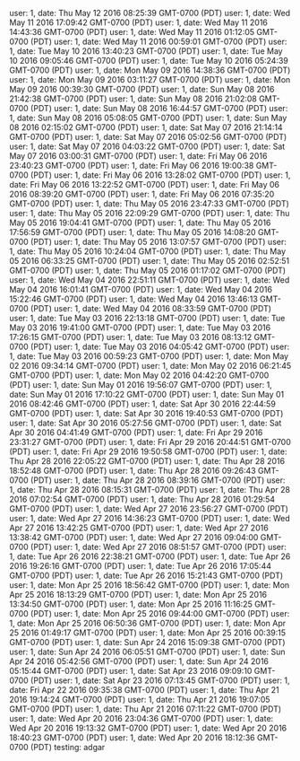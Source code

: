 user: 1, date: Thu May 12 2016 08:25:39 GMT-0700 (PDT)
user: 1, date: Wed May 11 2016 17:09:42 GMT-0700 (PDT)
user: 1, date: Wed May 11 2016 14:43:36 GMT-0700 (PDT)
user: 1, date: Wed May 11 2016 01:12:05 GMT-0700 (PDT)
user: 1, date: Wed May 11 2016 00:59:01 GMT-0700 (PDT)
user: 1, date: Tue May 10 2016 13:40:23 GMT-0700 (PDT)
user: 1, date: Tue May 10 2016 09:05:46 GMT-0700 (PDT)
user: 1, date: Tue May 10 2016 05:24:39 GMT-0700 (PDT)
user: 1, date: Mon May 09 2016 14:38:36 GMT-0700 (PDT)
user: 1, date: Mon May 09 2016 03:11:27 GMT-0700 (PDT)
user: 1, date: Mon May 09 2016 00:39:30 GMT-0700 (PDT)
user: 1, date: Sun May 08 2016 21:42:38 GMT-0700 (PDT)
user: 1, date: Sun May 08 2016 21:02:08 GMT-0700 (PDT)
user: 1, date: Sun May 08 2016 16:44:57 GMT-0700 (PDT)
user: 1, date: Sun May 08 2016 05:08:05 GMT-0700 (PDT)
user: 1, date: Sun May 08 2016 02:15:02 GMT-0700 (PDT)
user: 1, date: Sat May 07 2016 21:14:14 GMT-0700 (PDT)
user: 1, date: Sat May 07 2016 05:02:56 GMT-0700 (PDT)
user: 1, date: Sat May 07 2016 04:03:22 GMT-0700 (PDT)
user: 1, date: Sat May 07 2016 03:00:31 GMT-0700 (PDT)
user: 1, date: Fri May 06 2016 23:40:23 GMT-0700 (PDT)
user: 1, date: Fri May 06 2016 19:00:38 GMT-0700 (PDT)
user: 1, date: Fri May 06 2016 13:28:02 GMT-0700 (PDT)
user: 1, date: Fri May 06 2016 13:22:52 GMT-0700 (PDT)
user: 1, date: Fri May 06 2016 08:39:20 GMT-0700 (PDT)
user: 1, date: Fri May 06 2016 07:35:20 GMT-0700 (PDT)
user: 1, date: Thu May 05 2016 23:47:33 GMT-0700 (PDT)
user: 1, date: Thu May 05 2016 22:09:29 GMT-0700 (PDT)
user: 1, date: Thu May 05 2016 19:04:41 GMT-0700 (PDT)
user: 1, date: Thu May 05 2016 17:56:59 GMT-0700 (PDT)
user: 1, date: Thu May 05 2016 14:08:20 GMT-0700 (PDT)
user: 1, date: Thu May 05 2016 13:07:57 GMT-0700 (PDT)
user: 1, date: Thu May 05 2016 10:24:04 GMT-0700 (PDT)
user: 1, date: Thu May 05 2016 06:33:25 GMT-0700 (PDT)
user: 1, date: Thu May 05 2016 02:52:51 GMT-0700 (PDT)
user: 1, date: Thu May 05 2016 01:17:02 GMT-0700 (PDT)
user: 1, date: Wed May 04 2016 22:51:11 GMT-0700 (PDT)
user: 1, date: Wed May 04 2016 16:01:41 GMT-0700 (PDT)
user: 1, date: Wed May 04 2016 15:22:46 GMT-0700 (PDT)
user: 1, date: Wed May 04 2016 13:46:13 GMT-0700 (PDT)
user: 1, date: Wed May 04 2016 08:33:59 GMT-0700 (PDT)
user: 1, date: Tue May 03 2016 22:13:18 GMT-0700 (PDT)
user: 1, date: Tue May 03 2016 19:41:00 GMT-0700 (PDT)
user: 1, date: Tue May 03 2016 17:26:15 GMT-0700 (PDT)
user: 1, date: Tue May 03 2016 08:13:12 GMT-0700 (PDT)
user: 1, date: Tue May 03 2016 04:05:42 GMT-0700 (PDT)
user: 1, date: Tue May 03 2016 00:59:23 GMT-0700 (PDT)
user: 1, date: Mon May 02 2016 09:34:14 GMT-0700 (PDT)
user: 1, date: Mon May 02 2016 06:21:45 GMT-0700 (PDT)
user: 1, date: Mon May 02 2016 04:42:20 GMT-0700 (PDT)
user: 1, date: Sun May 01 2016 19:56:07 GMT-0700 (PDT)
user: 1, date: Sun May 01 2016 17:10:22 GMT-0700 (PDT)
user: 1, date: Sun May 01 2016 08:42:46 GMT-0700 (PDT)
user: 1, date: Sat Apr 30 2016 22:44:59 GMT-0700 (PDT)
user: 1, date: Sat Apr 30 2016 19:40:53 GMT-0700 (PDT)
user: 1, date: Sat Apr 30 2016 05:27:56 GMT-0700 (PDT)
user: 1, date: Sat Apr 30 2016 04:41:49 GMT-0700 (PDT)
user: 1, date: Fri Apr 29 2016 23:31:27 GMT-0700 (PDT)
user: 1, date: Fri Apr 29 2016 20:44:51 GMT-0700 (PDT)
user: 1, date: Fri Apr 29 2016 19:50:58 GMT-0700 (PDT)
user: 1, date: Thu Apr 28 2016 22:05:22 GMT-0700 (PDT)
user: 1, date: Thu Apr 28 2016 18:52:48 GMT-0700 (PDT)
user: 1, date: Thu Apr 28 2016 09:26:43 GMT-0700 (PDT)
user: 1, date: Thu Apr 28 2016 08:39:16 GMT-0700 (PDT)
user: 1, date: Thu Apr 28 2016 08:15:31 GMT-0700 (PDT)
user: 1, date: Thu Apr 28 2016 07:02:54 GMT-0700 (PDT)
user: 1, date: Thu Apr 28 2016 01:29:54 GMT-0700 (PDT)
user: 1, date: Wed Apr 27 2016 23:56:27 GMT-0700 (PDT)
user: 1, date: Wed Apr 27 2016 14:36:23 GMT-0700 (PDT)
user: 1, date: Wed Apr 27 2016 13:42:25 GMT-0700 (PDT)
user: 1, date: Wed Apr 27 2016 13:38:42 GMT-0700 (PDT)
user: 1, date: Wed Apr 27 2016 09:04:00 GMT-0700 (PDT)
user: 1, date: Wed Apr 27 2016 08:51:57 GMT-0700 (PDT)
user: 1, date: Tue Apr 26 2016 22:38:21 GMT-0700 (PDT)
user: 1, date: Tue Apr 26 2016 19:26:16 GMT-0700 (PDT)
user: 1, date: Tue Apr 26 2016 17:05:44 GMT-0700 (PDT)
user: 1, date: Tue Apr 26 2016 15:21:43 GMT-0700 (PDT)
user: 1, date: Mon Apr 25 2016 18:56:42 GMT-0700 (PDT)
user: 1, date: Mon Apr 25 2016 18:13:29 GMT-0700 (PDT)
user: 1, date: Mon Apr 25 2016 13:34:50 GMT-0700 (PDT)
user: 1, date: Mon Apr 25 2016 11:16:25 GMT-0700 (PDT)
user: 1, date: Mon Apr 25 2016 09:44:00 GMT-0700 (PDT)
user: 1, date: Mon Apr 25 2016 06:50:36 GMT-0700 (PDT)
user: 1, date: Mon Apr 25 2016 01:49:17 GMT-0700 (PDT)
user: 1, date: Mon Apr 25 2016 00:39:15 GMT-0700 (PDT)
user: 1, date: Sun Apr 24 2016 15:09:38 GMT-0700 (PDT)
user: 1, date: Sun Apr 24 2016 06:05:51 GMT-0700 (PDT)
user: 1, date: Sun Apr 24 2016 05:42:56 GMT-0700 (PDT)
user: 1, date: Sun Apr 24 2016 05:15:44 GMT-0700 (PDT)
user: 1, date: Sat Apr 23 2016 09:09:10 GMT-0700 (PDT)
user: 1, date: Sat Apr 23 2016 07:13:45 GMT-0700 (PDT)
user: 1, date: Fri Apr 22 2016 09:35:38 GMT-0700 (PDT)
user: 1, date: Thu Apr 21 2016 19:14:24 GMT-0700 (PDT)
user: 1, date: Thu Apr 21 2016 19:07:05 GMT-0700 (PDT)
user: 1, date: Thu Apr 21 2016 07:11:22 GMT-0700 (PDT)
user: 1, date: Wed Apr 20 2016 23:04:36 GMT-0700 (PDT)
user: 1, date: Wed Apr 20 2016 19:13:32 GMT-0700 (PDT)
user: 1, date: Wed Apr 20 2016 18:40:23 GMT-0700 (PDT)
user: 1, date: Wed Apr 20 2016 18:12:36 GMT-0700 (PDT)
testing: adgar
